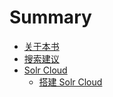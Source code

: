 # Summary

* [关于本书](README.md)
* [搜索建议](sou_suo_jian_yi.md)
* [Solr Cloud](solr_cloud.md)
   * [搭建 Solr Cloud](da_jian_solr_cloud.md)

